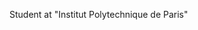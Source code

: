 Student at "Institut Polytechnique de Paris"

<!---
Dvdzh/Dvdzh is a ✨ special ✨ repository because its `README.md` (this file) appears on your GitHub profile.
You can click the Preview link to take a look at your changes.
--->
